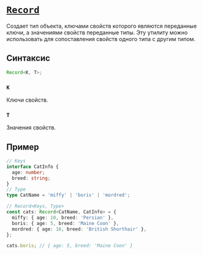 # [`Record`](../index.md)

Создает тип объекта, ключами свойств которого являются переданные ключи, а значениями свойств переданные типы. Эту утилиту можно использовать для сопоставления свойств одного типа с другим типом.

## Синтаксис

```ts
Record<K, T>;
```

### `K`

Ключи свойств.

### `T`

Значения свойств.

## Пример

```ts
// Keys
interface CatInfo {
  age: number;
  breed: string;
}
// Type
type CatName = 'miffy' | 'boris' | 'mordred';

// Record<Keys, Type>
const cats: Record<CatName, CatInfo> = {
  miffy: { age: 10, breed: 'Persian' },
  boris: { age: 5, breed: 'Maine Coon' },
  mordred: { age: 16, breed: 'British Shorthair' },
};

cats.boris; // { age: 5, breed: 'Maine Coon' }
```
